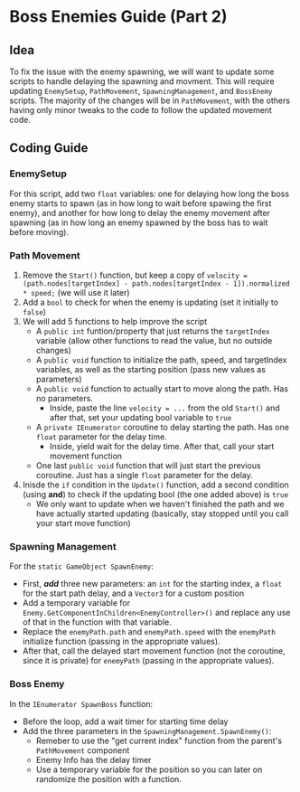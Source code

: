 # Boss Enemies Guide (Part 2)

## Idea

To fix the issue with the enemy spawning, we will want to update some scripts to handle delaying the spawning and movment. This will require updating `EnemySetup`, `PathMovement`, `SpawningManagement`, and `BossEnemy` scripts. The majority of the changes will be in `PathMovement`, with the others having only minor tweaks to the code to follow the updated movement code.

## Coding Guide

### EnemySetup

For this script, add two `float` variables: one for delaying how long the boss enemy starts to spawn (as in how long to wait before spawing the first enemy), and another for how long to delay the enemy movement after spawning (as in how long an enemy spawned by the boss has to wait before moving).

### Path Movement

1. Remove the `Start()` function, but keep a copy of `velocity = (path.nodes[targetIndex] - path.nodes[targetIndex - 1]).normalized * speed;` (we will use it later)
2. Add a `bool` to check for when the enemy is updating (set it initially to `false`)
3. We will add 5 functions to help improve the script
    * A `public int` funtion/property that just returns the `targetIndex` variable (allow other functions to read the value, but no outside changes)
    * A `public void` function to initialize the path, speed, and targetIndex variables, as well as the starting position (pass new values as parameters)
    * A `public void` function to actually start to move along the path. Has no parameters. 
        * Inside, paste the line `velocity = ...` from the old `Start()` and after that, set your updating bool variable to `true`
    * A `private IEnumerator` coroutine to delay starting the path. Has one `float` parameter for the delay time.
        * Inside, yield wait for the delay time. After that, call your start movement function
    * One last `public void` function that will just start the previous coroutine. Just has a single `float` parameter for the delay. 
4. Inisde the `if` condition in the `Update()` function, add a second condition (using **and**) to check if the updating bool (the one added above) is `true`
    * We only want to update when we haven't finished the path and we have actually started updating (basically, stay stopped until you call your start move function)

### Spawning Management

For the `static GameObject SpawnEnemy`:
* First, ***add*** three new parameters: an `int` for the starting index, a `float` for the start path delay, and a `Vector3` for a custom position
* Add a temporary variable for `Enemy.GetComponentInChildren<EnemyController>()` and replace any use of that in the function with that variable.
* Replace the `enemyPath.path` and `enemyPath.speed` with the `enemyPath` initialize function (passing in the appropriate values).
* After that, call the delayed start movement function (not the coroutine, since it is private) for `enemyPath` (passing in the appropriate values).

### Boss Enemy

In the `IEnumerator SpawnBoss` function:

* Before the loop, add a wait timer for starting time delay
* Add the three parameters in the `SpawningManagement.SpawnEnemy()`:
    * Remeber to use the "get current index" function from the parent's `PathMovement` component
    * Enemy Info has the delay timer
    * Use a temporary variable for the position so you can later on randomize the position with a function.

